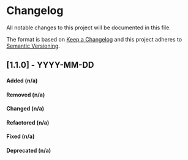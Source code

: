 # Changelog

All notable changes to this project will be documented in this file.

The format is based on [Keep a Changelog](http://keepachangelog.com/en/1.0.0/)
and this project adheres to [Semantic Versioning](http://semver.org/spec/v2.0.0.html).


## [1.1.0] - YYYY-MM-DD

#### Added (n/a)
#### Removed (n/a)
#### Changed (n/a)
#### Refactored (n/a)
#### Fixed (n/a)
#### Deprecated (n/a)
